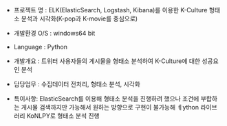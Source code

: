 - 프로젝트 명 : ELK(ElasticSearch, Logstash, Kibana)를 이용한 K-Culture 형태소 분석과 시각화(K-pop과 K-movie를 중심으로)

- 개발환경 O/S : windows64 bit

- Language : Python

- 개발개요 : 트위터 사용자들의 게시물을 형태소 분석하여 K-Culture에 대한 성공요인 분석

- 담당업무 : 수집데이터 전처리, 형태소 분석, 시각화

- 특이사항: ElasticSearch를 이용해 형태소 분석을 진행하려 했으나 조건에 부합하는 게시물 검색까지만 가능해서 원하는 방향으로 구현이 불가능해 ㅖython 라이브러리 KoNLPY로 형태소 분석 진행


